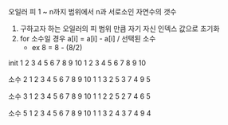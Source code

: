 오일러 피
1 ~ n까지 범위에서 n과 서로소인 자연수의 갯수

1. 구하고자 하는 오일러의 피 범위 만큼 자기 자신 인덱스 값으로 초기화
2. for 소수일 경우 a[i] = a[i] - a[i] / 선택된 소수
   - ex 8 = 8 - (8/2)

init
1 2 3 4 5 6 7 8 9 10
1 2 3 4 5 6 7 8 9 10

소수 2
1 2 3 4 5 6 7 8 9 10
1 1 3 2 5 3 7 4 9 5

소수 3
1 2 3 4 5 6 7 8 9 10
1 1 2 2 5 2 7 4 6 5

소수 5
1 2 3 4 5 6 7 8 9 10
1 1 3 2 4 3 7 4 9 4
